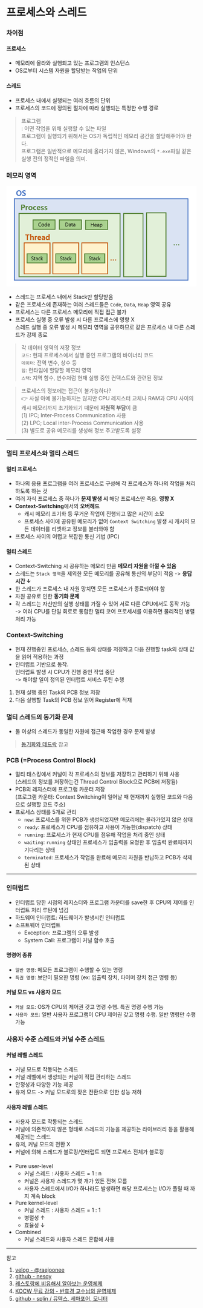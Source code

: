 # 프로세스와 스레드

### 차이점
#### 프로세스
- 메모리에 올라와 실행되고 있는 프로그램의 인스턴스
- OS로부터 시스템 자원을 할당받는 작업의 단위

#### 스레드
- 프로세스 내에서 실행되는 여러 흐름의 단위
- 프로세스의 코드에 정의된 절차에 따라 실행되는 특정한 수행 경로

> 프로그램  
> : 어떤 작업을 위해 실행할 수 있는 파일  
> 프로그램이 실행되기 위해서는 OS가 독립적인 메모리 공간을 할당해주어야 한다.  
> 프로그램은 일반적으로 메모리에 올라가지 않은, Windows의 `*.exe`파일 같은 실행 전의 정적인 파일을 의미.

### 메모리 영역
![프로세스와 스레드 메모리](../images/process_thread.png)

- 스레드는 프로세스 내에서 Stack만 할당받음
- 같은 프로세스에 존재하는 여러 스레드들은 `Code`, `Data`, `Heap` 영역 공유
- 프로세스는 다른 프로세스 메모리에 직접 접근 불가
- 프로세스 실행 중 오류 발생 시 다른 프로세스에 영향 X  
  스레드 실행 중 오류 발생 시 메모리 영역을 공유하므로 같은 프로세스 내 다른 스레드가 강제 종료

> 각 데이터 영역의 저장 정보  
> `코드`: 현재 프로세스에서 실행 중인 프로그램의 바이너리 코드  
> `데이터`: 전역 변수, 상수 등  
> `힙`: 런타임에 할당할 메모리 영역  
> `스택`: 지역 함수, 변수처럼 현재 실행 중인 컨텍스트와 관련된 정보

> 프로세스의 정보에는 접근이 불가능하다?  
> 👉 사실 아예 불가능하지는 않지만 CPU 레지스터 교체나 RAM과 CPU 사이의 캐시 메모리까지 초기화되기 때문에 **자원적 부담**이 큼  
> (1) IPC; Inter-Process Communication 사용  
> (2) LPC; Local inter-Process Communication 사용  
> (3) 별도로 공유 메모리를 생성해 정보 주고받도록 설정  

***

### 멀티 프로세스와 멀티 스레드
#### 멀티 프로세스
- 하나의 응용 프로그램을 여러 프로세스로 구성해 각 프로세스가 하나의 작업을 처리하도록 하는 것
- 여러 자식 프로세스 중 하나가 **문제 발생 시** 해당 프로세스만 죽음. **영향 X**
- **Context-Switching**에서의 **오버헤드**
  - 캐시 메모리 초기화 등 무거운 작업이 진행되고 많은 시간이 소모
  - 프로세스 사이에 공유된 메모리가 없어 `Context Switching` 발생 시 캐시의 모든 데이터를 리셋하고 정보를 불러와야 함
- 프로세스 사이의 어렵고 복잡한 통신 기법 (IPC)

#### 멀티 스레드
- Context-Switching 시 공유하는 메모리 만큼 **메모리 자원을 아낄 수 있음**
- 스레드는 `Stack 영역`을 제외한 모든 메모리를 공유해 통신의 부담이 적음 -> **응답 시간 ↓**
- 한 스레드가 프로세스 내 자원 망치면 모든 프로세스가 종료되어야 함
- 자원 공유로 인한 **동기화 문제**
- 각 스레드는 자신만의 실행 상태를 가질 수 있어 서로 다른 CPU에서도 동작 가능  
  -> 여러 CPU를 단일 회로로 통합한 멀티 코어 프로세서를 이용하면 물리적인 병렬 처리 가능

### Context-Switching  
- 현재 진행중인 프로세스, 스레드 등의 상태를 저장하고 다음 진행할 task의 상태 값을 읽어 적용하는 과정
- 인터럽트 기반으로 동작.  
  인터럽트 발생 시 CPU가 진행 중인 작업 중단  
  -> 해야할 일이 정의된 인터럽트 서비스 루틴 수행

1. 현재 실행 중인 Task의 PCB 정보 저장
2. 다음 실행할 Task의 PCB 정보 읽어 Register에 적재

### 멀티 스레드의 동기화 문제
- 둘 이상의 스레드가 동일한 자원에 접근해 작업한 경우 문제 발생
> [동기화와 데드락](./OS_synchronize_deadlock.md) 참고

### PCB (=Process Control Block)
- 멀티 태스킹에서 커널이 각 프로세스의 정보를 저장하고 관리하기 위해 사용  
  (스레드의 정보를 저장하는건 Thread Control Block으로 PCB에 저장됨)
- PCB의 레지스터에 프로그램 카운터 저장  
  (프로그램 카운터: Context Switching이 일어날 때 현재까지 실행된 코드와 다음으로 실행할 코드 주소)
- 프로세스 상태를 5개로 관리
  - `new`: 프로세스를 위한 PCB가 생성되었지만 메모리에는 올라가있지 않은 상태
  - `ready`: 프로세스가 CPU를 점유하고 사용이 가능한(dispatch) 상태
  - `running`: 프로세스가 현재 CPU를 점유해 작업을 처리 중인 상태
  - `waiting`: `running` 상태인 프로세스가 입출력을 요청한 후 입출력 완료때까지 기다리는 상태
  - `terminated`: 프로세스가 작업을 완료해 메모리 자원을 반납하고 PCB가 삭제된 상태

***

### 인터럽트
- 인터럽트 당한 시점의 레지스터와 프로그램 카운터를 save한 후 CPU의 제어를 인터럽트 처리 루틴에 넘김
- 하드웨어 인터럽트: 하드웨어가 발생시킨 인터럽트
- 소프트웨어 인터럽트
  - Exception: 프로그램의 오류 발생
  - System Call: 프로그램이 커널 함수 호출

#### 명령어 종류
- `일반 명령`: 메모든 프로그램이 수행할 수 있는 명령
- `특권 명령`: 보안이 필요한 명령 (ex: 입출력 장치, 타이머 장치 접근 명령 등)

#### 커널 모드 vs 사용자 모드
- `커널 모드`: OS가 CPU의 제어권 갖고 명령 수행. 특권 명령 수행 가능
- `사용자 모드`: 일반 사용자 프로그램이 CPU 제어권 갖고 명령 수행. 일반 명령만 수행 가능


### 사용자 수준 스레드와 커널 수준 스레드
#### 커널 레벨 스레드
- 커널 모드로 작동되는 스레드
- 커널 레벨에서 생성되는 커널이 직접 관리하는 스레드
- 안정성과 다양한 기능 제공
- 유저 모드 -> 커널 모드로의 잦은 전환으로 인한 성능 저하

#### 사용자 레벨 스레드
- 사용자 모드로 작동되는 스레드
- 커널에 의존적이지 않은 형태로 스레드의 기능을 제공하는 라이브러리 등을 활용해 제공되는 스레드
- 유저, 커널 모드의 전환 X
- 커널에 의해 스레드가 블로킹/인터럽트 되면 프로세스 전체가 블로킹

#### 
- Pure user-level
  - 커널 스레드 : 사용자 스레드 = 1 : n
  - 커널은 사용자 스레드가 몇 개가 있든 전혀 모름
  - 사용자 스레드에서 I/O가 하나라도 발생하면 해당 프로세스는 I/O가 풀릴 때 까지 계속 block
- Pure kernel-level
  - 커널 스레드 : 사용자 스레드 = 1 : 1
  - 병렬성 ↑
  - 효율성 ↓
- Combined
  - 커널 스레드와 사용자 스레드 혼합해 사용

***
참고
1. [velog - @raejoonee](https://velog.io/@raejoonee/%ED%94%84%EB%A1%9C%EC%84%B8%EC%8A%A4%EC%99%80-%EC%8A%A4%EB%A0%88%EB%93%9C%EC%9D%98-%EC%B0%A8%EC%9D%B4)
2. [github - nesoy](https://nesoy.github.io/articles/2018-11/Context-Switching)
3. [레스토랑에 비유해서 알아보는 운영체제](https://wormwlrm.github.io/2021/10/04/OS-Restaurant.html)
4. [KOCW 무료 강의 - 반효경 교수님의 운영체제](http://www.kocw.or.kr/home/cview.do?mty=p&kemId=1226304&ar=relateCourse)
5. [github - splin / 뮤텍스, 세마포어, 모니터](https://dev-splin.github.io/cs(computer%20science)/operating%20system/OS-Mutex,Semaphore,Monitor/)
